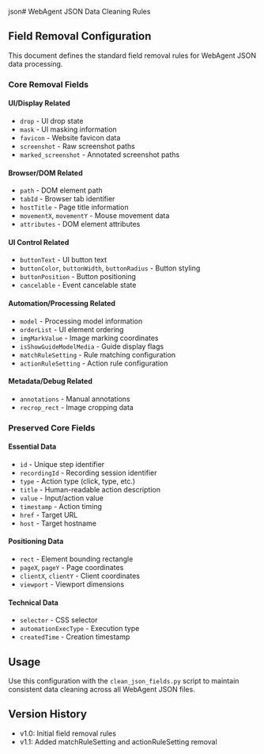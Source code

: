 json# WebAgent JSON Data Cleaning Rules

## Field Removal Configuration

This document defines the standard field removal rules for WebAgent JSON data processing.

### Core Removal Fields

#### UI/Display Related
- `drop` - UI drop state
- `mask` - UI masking information  
- `favicon` - Website favicon data
- `screenshot` - Raw screenshot paths
- `marked_screenshot` - Annotated screenshot paths

#### Browser/DOM Related
- `path` - DOM element path
- `tabId` - Browser tab identifier
- `hostTitle` - Page title information
- `movementX`, `movementY` - Mouse movement data
- `attributes` - DOM element attributes

#### UI Control Related
- `buttonText` - UI button text
- `buttonColor`, `buttonWidth`, `buttonRadius` - Button styling
- `buttonPosition` - Button positioning
- `cancelable` - Event cancelable state

#### Automation/Processing Related
- `model` - Processing model information
- `orderList` - UI element ordering
- `imgMarkValue` - Image marking coordinates
- `isShowGuideModelMedia` - Guide display flags
- `matchRuleSetting` - Rule matching configuration
- `actionRuleSetting` - Action rule configuration

#### Metadata/Debug Related
- `annotations` - Manual annotations
- `recrop_rect` - Image cropping data

### Preserved Core Fields

#### Essential Data
- `id` - Unique step identifier
- `recordingId` - Recording session identifier
- `type` - Action type (click, type, etc.)
- `title` - Human-readable action description
- `value` - Input/action value
- `timestamp` - Action timing
- `href` - Target URL
- `host` - Target hostname

#### Positioning Data
- `rect` - Element bounding rectangle
- `pageX`, `pageY` - Page coordinates
- `clientX`, `clientY` - Client coordinates
- `viewport` - Viewport dimensions

#### Technical Data
- `selector` - CSS selector
- `automationExecType` - Execution type
- `createdTime` - Creation timestamp

## Usage

Use this configuration with the `clean_json_fields.py` script to maintain consistent data cleaning across all WebAgent JSON files.

## Version History

- v1.0: Initial field removal rules
- v1.1: Added matchRuleSetting and actionRuleSetting removal